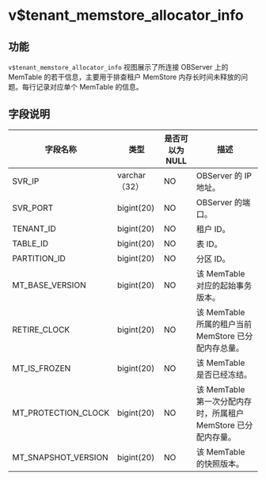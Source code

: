 v$tenant_memstore_allocator_info 
=====================================================



功能 
-----------

`v$tenant_memstore_allocator_info` 视图展示了所连接 OBServer 上的 MemTable 的若干信息，主要用于排查租户 MemStore 内存长时间未释放的问题。每行记录对应单个 MemTable 的信息。

字段说明 
-------------



|      **字段名称**       |   **类型**    | **是否可以为 NULL** |                  **描述**                   |
|---------------------|-------------|----------------|-------------------------------------------|
| SVR_IP              | varchar（32） | NO             | OBServer 的 IP 地址。                         |
| SVR_PORT            | bigint(20)  | NO             | OBServer 的端口。                             |
| TENANT_ID           | bigint(20)  | NO             | 租户 ID。                                    |
| TABLE_ID            | bigint(20)  | NO             | 表 ID。                                     |
| PARTITION_ID        | bigint(20)  | NO             | 分区 ID。                                    |
| MT_BASE_VERSION     | bigint(20)  | NO             | 该 MemTable 对应的起始事务版本。                     |
| RETIRE_CLOCK        | bigint(20)  | NO             | 该 MemTable 所属的租户当前 MemStore 已分配内存总量。      |
| MT_IS_FROZEN        | bigint(20)  | NO             | 该 MemTable 是否已经冻结。                        |
| MT_PROTECTION_CLOCK | bigint(20)  | NO             | 该 MemTable 第一次分配内存时，所属租户 MemStore 已分配内存量。 |
| MT_SNAPSHOT_VERSION | bigint(20)  | NO             | 该 MemTable 的快照版本。                         |



